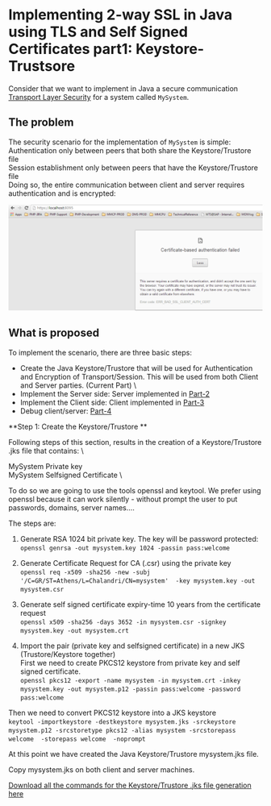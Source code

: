 # Implementing 2-way SSL in Java using TLS and Self Signed Certificates part1: Keystore-Trustsore
Consider that we want to implement in Java a secure communication [Transport Layer Security](https://en.wikipedia.org/wiki/Transport_Layer_Security) for a system called `MySystem`.

## The problem

The security scenario for the implementation of  `MySystem` is simple: \
Authentication only between peers that both share the Keystore/Trustore file \
Session establishment only between peers that have the Keystore/Trustore file \
Doing so, the entire communication between client and server requires authentication and is encrypted:

 ![SSL in action](img/ssl_in_action.png)


## What is proposed
To implement the scenario, there are three basic steps: 

* Create the Java Keystore/Trustore that will be used for Authentication and Encryption of Transport/Session. This will be used from both Client and Server parties. (Current Part) \
* Implement the Server side: Server implemented in [Part-2](part-2-the-java-server.md)
* Implement the Client side:  Client implemented in [Part-3](part-3-the-java-client.md)
* Debug client/server: [Part-4](part-4-test-java-tls-client-server.md)


**Step 1: Create the Keystore/Trustore **


Following steps of this section, results in the creation of a  Keystore/Trustore .jks file that contains: \


MySystem Private key \
MySystem Selfsigned Certificate \


To do so we are going to use the tools openssl  and keytool. We prefer using openssl because it can work silently - without prompt the user to put passwords, domains, server names....

The steps are:
1. Generate RSA 1024 bit private key. The key will be password protected: \
`openssl genrsa -out mysystem.key 1024 -passin pass:welcome`

2. Generate Certificate Request for CA (.csr) using the private key \
`openssl req -x509 -sha256 -new -subj '/C=GR/ST=Athens/L=Chalandri/CN=mysystem'  -key mysystem.key -out mysystem.csr`

3.  Generate self signed certificate expiry-time 10 years from the certificate request \
`openssl x509 -sha256 -days 3652 -in mysystem.csr -signkey mysystem.key -out mysystem.crt`


4.  Import the pair (private key and selfsigned certificate) in a new JKS (Trustore/Keystore together) \
First we need to create PKCS12 keystore from private key and self signed certificate. \
`openssl pkcs12 -export -name mysystem -in mysystem.crt -inkey mysystem.key -out mysystem.p12 -passin pass:welcome -password pass:welcome`

Then we need to convert PKCS12 keystore into a JKS keystore\
`keytool -importkeystore -destkeystore mysystem.jks -srckeystore mysystem.p12 -srcstoretype pkcs12 -alias mysystem -srcstorepass welcome  -storepass welcome  -noprompt`

At this point we have created the Java  Keystore/Trustore mysystem.jks file.

Copy mysystem.jks on both client and server machines.

[Download all the commands for the Keystore/Trustore .jks file generation here](keystores.sh)

